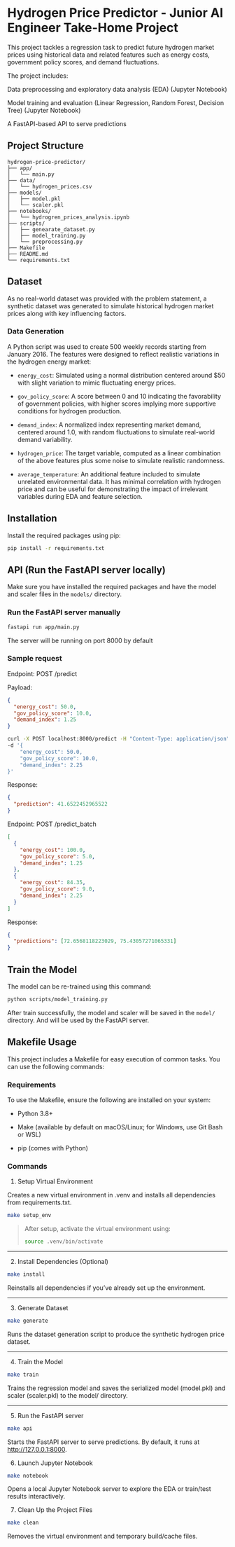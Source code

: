 # Hydrogen Price Predictor - Junior AI Engineer Take-Home Project

This project tackles a regression task to predict future hydrogen market prices using historical data and related features such as energy costs, government policy scores, and demand fluctuations.

The project includes:

Data preprocessing and exploratory data analysis (EDA) (Jupyter Notebook)

Model training and evaluation (Linear Regression, Random Forest, Decision Tree) (Jupyter Notebook)

A FastAPI-based API to serve predictions

## Project Structure

```plaintext
hydrogen-price-predictor/
├── app/
│   └── main.py
├── data/
│   └── hydrogen_prices.csv
├── models/
│   ├── model.pkl
│   └── scaler.pkl
├── notebooks/
│   └── hydrogren_prices_analysis.ipynb
├── scripts/
│   ├── genearate_dataset.py
│   ├── model_training.py
│   └── preprocessing.py
├── Makefile
├── README.md
└── requirements.txt
```

## Dataset

As no real-world dataset was provided with the problem statement, a synthetic dataset was generated to simulate historical hydrogen market prices along with key influencing factors.

### Data Generation

A Python script was used to create 500 weekly records starting from January 2016. The features were designed to reflect realistic variations in the hydrogen energy market:

- `energy_cost`: Simulated using a normal distribution centered around $50 with slight variation to mimic fluctuating energy prices.

- `gov_policy_score`: A score between 0 and 10 indicating the favorability of government policies, with higher scores implying more supportive conditions for hydrogen production.

- `demand_index`: A normalized index representing market demand, centered around 1.0, with random fluctuations to simulate real-world demand variability.

- `hydrogen_price`: The target variable, computed as a linear combination of the above features plus some noise to simulate realistic randomness.

- `average_temperature`: An additional feature included to simulate unrelated environmental data. It has minimal correlation with hydrogen price and can be useful for demonstrating the impact of irrelevant variables during EDA and feature selection.

## Installation

Install the required packages using pip:

```bash
pip install -r requirements.txt
```

## API (Run the FastAPI server locally)

Make sure you have installed the required packages and have the model and scaler files in the `models/` directory.

### Run the FastAPI server manually

```bash
fastapi run app/main.py
```

The server will be running on port 8000 by default

### Sample request

Endpoint: POST /predict

Payload:

```json
{
  "energy_cost": 50.0,
  "gov_policy_score": 10.0,
  "demand_index": 1.25
}
```

```bash
curl -X POST localhost:8000/predict -H "Content-Type: application/json" \
-d '{
    "energy_cost": 50.0,
    "gov_policy_score": 10.0,
    "demand_index": 2.25
}'

```

Response:

```json
{
  "prediction": 41.6522452965522
}
```

Endpoint: POST /predict_batch

```json
[
  {
    "energy_cost": 100.0,
    "gov_policy_score": 5.0,
    "demand_index": 1.25
  },
  {
    "energy_cost": 84.35,
    "gov_policy_score": 9.0,
    "demand_index": 2.25
  }
]
```

Response:

```json
{
  "predictions": [72.6568118223029, 75.43057271065331]
}
```

## Train the Model

The model can be re-trained using this command:

```bash
python scripts/model_training.py
```

After train successfully, the model and scaler will be saved in the `model/` directory. And will be used by the FastAPI server.

## Makefile Usage

This project includes a Makefile for easy execution of common tasks. You can use the following commands:

### Requirements

To use the Makefile, ensure the following are installed on your system:

- Python 3.8+

- Make (available by default on macOS/Linux; for Windows, use Git Bash or WSL)

- pip (comes with Python)

### Commands

1. Setup Virtual Environment

Creates a new virtual environment in .venv and installs all dependencies from requirements.txt.

```bash
make setup_env
```

> After setup, activate the virtual environment using:
>
> ```bash
> source .venv/bin/activate
> ```

---

2. Install Dependencies (Optional)

```bash
make install
```

Reinstalls all dependencies if you’ve already set up the environment.

---

3. Generate Dataset

```bash
make generate
```

Runs the dataset generation script to produce the synthetic hydrogen price dataset.

---

4. Train the Model

```bash
make train
```

Trains the regression model and saves the serialized model (model.pkl) and scaler (scaler.pkl) to the model/ directory.

---

5. Run the FastAPI server

```bash
make api
```

Starts the FastAPI server to serve predictions. By default, it runs at <http://127.0.0.1:8000>.

6. Launch Jupyter Notebook

```bash
make notebook
```

Opens a local Jupyter Notebook server to explore the EDA or train/test results interactively.

7. Clean Up the Project Files

```bash
make clean
```

Removes the virtual environment and temporary build/cache files.
